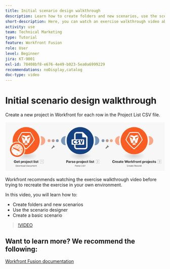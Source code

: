 ```yaml
---
title: Initial scenario design walkthrough
description: Learn how to create folders and new scenarios, use the scenario designer, and create a basic scenario in [!DNL Adobe Workfront Fusion].
short-description: Here, you can watch an exercise walkthrough video about creating scenarios.
activity: use
team: Technical Marketing
type: Tutorial
feature: Workfront Fusion
role: User
level: Beginner
jira: KT-9001
exl-id: 78408bf8-e676-4e49-b023-5ea0a6999229
recommendations: noDisplay,catalog
doc-type: video
---
```

# Initial scenario design walkthrough

Create a new project in Workfront for each row in the Project List CSV file.

![An image of the Fusion scenario](assets/understand-the-basics-1.png)

Workfront recommends watching the exercise walkthrough video before trying to recreate the exercise in your own environment.

In this video, you will learn how to:

* Create folders and new scenarios
* Use the scenario designer
* Create a basic scenario 

>[!VIDEO](https://video.tv.adobe.com/v/335261/?quality=12&learn=on)


## Want to learn more? We recommend the following:

[Workfront Fusion documentation](https://experienceleague.adobe.com/docs/workfront/using/adobe-workfront-fusion/workfront-fusion-2.html?lang=en)
